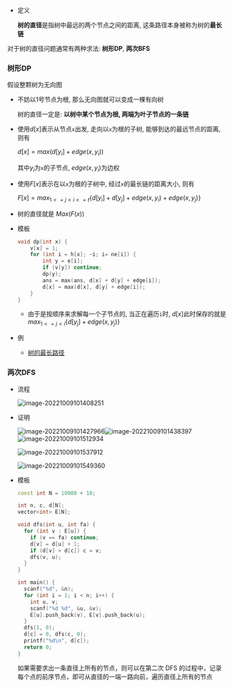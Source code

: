 - 定义

  **树的直径**是指树中最远的两个节点之间的距离, 这条路径本身被称为树的**最长链**



对于树的直径问题通常有两种求法: **树形DP**, **两次BFS**



### 树形DP

假设整颗树为无向图

- 不妨以1号节点为根, 那么无向图就可以变成一棵有向树

  树的直径一定是: **以树中某个节点为根, 两端为叶子节点的一条链**

- 使用$d[x]$表示从节点`x`出发, 走向以`x`为根的子树, 能够到达的最远节点的距离, 则有

  $d[x] = max(d[y_i] + edge(x, y_i))$

  其中$y_i$为`x`的子节点, $edge(x, y_i)$为边权

- 使用$F[x]$表示在以`x`为根的子树中, 经过`x`的最长链的距离大小, 则有

  $F[x] = max_{1 <= j < i <= t}\{d[y_i] + d[y_j] + edge(x, y_i) + edge(x, y_j)\}$
  
- 树的直径就是 $Max(F(x))$



- 模板

  ```cc
  void dp(int x) {
      v[x] = 1;
      for (int i = h[x]; ~i; i= ne[i]) {
          int y = e[i];
          if (v[y]) continue;
          dp(y);
          ans = max(ans, d[x] + d[y] + edge[i]);
          d[x] = max(d[x], d[y] + edge[i]);
      }
  }
  ```

  - 由于是按顺序来求解每一个子节点的, 当正在遍历`i`时, $d[x]$此时保存的就是$max_{1 <= j < i} \{d[y_j] + edge(x, y_j)\}$



- 例
  - [树的最长路径](https://www.acwing.com/problem/content/description/1074/)



### 两次DFS

- 流程

  ![image-20221009101408251](http://www.cdn.liver0377.xyz/typora/202210091014300.png)

- 证明

  ![image-20221009101427966](http://www.cdn.liver0377.xyz/typora/202210091014995.png)![image-20221009101438397](http://www.cdn.liver0377.xyz/typora/202210091014427.png)![image-20221009101512934](http://www.cdn.liver0377.xyz/typora/202210091015968.png)

  ![image-20221009101537912](http://www.cdn.liver0377.xyz/typora/202210091015947.png)

  ![image-20221009101549360](http://www.cdn.liver0377.xyz/typora/202210091015395.png)

- 模板

  ```cc
  const int N = 10000 + 10;
  
  int n, c, d[N];
  vector<int> E[N];
  
  void dfs(int u, int fa) {
    for (int v : E[u]) {
      if (v == fa) continue;
      d[v] = d[u] + 1;
      if (d[v] > d[c]) c = v;
      dfs(v, u);
    }
  }
  
  int main() {
    scanf("%d", &n);
    for (int i = 1; i < n; i++) {
      int u, v;
      scanf("%d %d", &u, &v);
      E[u].push_back(v), E[v].push_back(u);
    }
    dfs(1, 0);
    d[c] = 0, dfs(c, 0);
    printf("%d\n", d[c]);
    return 0;
  }
  ```

  如果需要求出一条直径上所有的节点，则可以在第二次 DFS 的过程中，记录每个点的前序节点，即可从直径的一端一路向前，遍历直径上所有的节点

